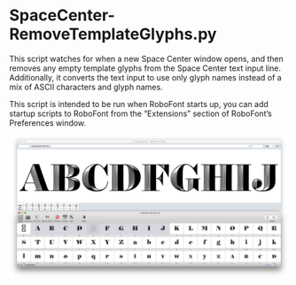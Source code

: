 # SpaceCenter-RemoveTemplateGlyphs.py

This script watches for when a new Space Center window opens, and then removes any empty template glyphs from the Space Center text input line. Additionally, it converts the text input to use only glyph names instead of a mix of ASCII characters and glyph names.

This script is intended to be run when RoboFont starts up, you can add startup scripts to RoboFont from the “Extensions” section of RoboFont’s Preferences window.

![screenshot](images/spacecenter-removetemplateglyphs.png "Space Center screenshot")
